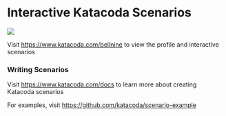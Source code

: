 # Interactive Katacoda Scenarios

[![](http://shields.katacoda.com/katacoda/bellnine/count.svg)](https://www.katacoda.com/bellnine "Get your profile on Katacoda.com")

Visit https://www.katacoda.com/bellnine to view the profile and interactive scenarios

### Writing Scenarios
Visit https://www.katacoda.com/docs to learn more about creating Katacoda scenarios

For examples, visit https://github.com/katacoda/scenario-example
